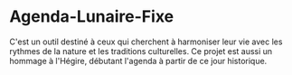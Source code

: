 # Agenda-Lunaire-Fixe
C'est un outil destiné à ceux qui cherchent à harmoniser leur vie avec les rythmes de la nature et les traditions culturelles. Ce projet est aussi un hommage à l'Hégire, débutant l'agenda à partir de ce jour historique.
